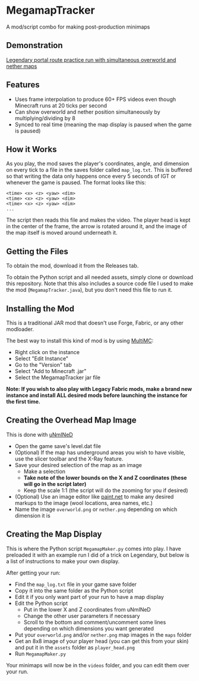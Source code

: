 # MegamapTracker
A mod/script combo for making post-production minimaps

## Demonstration
[Legendary portal route practice run with simultaneous overworld and nether maps](https://www.youtube.com/watch?v=ENjwQe5B1NM)

## Features
- Uses frame interpolation to produce 60+ FPS videos even though Minecraft runs at 20 ticks per second
- Can show overworld and nether position simultaneously by multiplying/dividing by 8
- Synced to real time (meaning the map display is paused when the game is paused)

## How it Works
As you play, the mod saves the player's coordinates, angle, and dimension on every tick to a file in the saves folder called `map_log.txt`. This is buffered so that writing the data only happens once every 5 seconds of IGT or whenever the game is paused. The format looks like this:

```
<time> <x> <z> <yaw> <dim>
<time> <x> <z> <yaw> <dim>
<time> <x> <z> <yaw> <dim>
...
```
The script then reads this file and makes the video. The player head is kept in the center of the frame, the arrow is rotated around it, and the image of the map itself is moved around underneath it.

## Getting the Files
To obtain the mod, download it from the Releases tab.

To obtain the Python script and all needed assets, simply clone or download this repository.
Note that this also includes a source code file I used to make the mod (`MegamapTracker.java`), but you don't need this file to run it.

## Installing the Mod
This is a traditional JAR mod that doesn't use Forge, Fabric, or any other modloader.

The best way to install this kind of mod is by using [MultiMC](https://multimc.org/):
- Right click on the instance
- Select "Edit Instance"
- Go to the "Version" tab
- Select "Add to Minecraft .jar"
- Select the MegamapTracker jar file

**Note: If you wish to also play with Legacy Fabric mods, make a brand new instance and install ALL desired mods before launching the instance for the first time.**

## Creating the Overhead Map Image
This is done with [uNmINeD](https://unmined.net/downloads/)
- Open the game save's level.dat file
- (Optional) If the map has underground areas you wish to have visible, use the slicer toolbar and the X-Ray feature.
- Save your desired selection of the map as an image
  - Make a selection
  - **Take note of the lower bounds on the X and Z coordinates (these will go in the script later)**
  - Keep the scale 1:1 (the script will do the zooming for you if desired)
- (Optional) Use an image editor like [paint.net](https://getpaint.net/) to make any desired markups to the image (wool locations, area names, etc.)
- Name the image `overworld.png` or `nether.png` depending on which dimension it is

## Creating the Map Display

This is where the Python script `MegamapMaker.py` comes into play. I have preloaded it with an example run I did of a trick on Legendary, but below is a list of instructions to make your own display.

After getting your run:

- Find the `map_log.txt` file in your game save folder
- Copy it into the same folder as the Python script
- Edit it if you only want part of your run to have a map display
- Edit the Python script
  - Put in the lower X and Z coordinates from uNmINeD
  - Change the other user parameters if necessary
  - Scroll to the bottom and comment/uncomment some lines depending on which dimensions you want generated
- Put your `overworld.png` and/or `nether.png` map images in the `maps` folder
- Get an 8x8 image of your player head (you can get this from your skin) and put it in the `assets` folder as `player_head.png`
- Run `MegamapMaker.py`

Your minimaps will now be in the `videos` folder, and you can edit them over your run.

